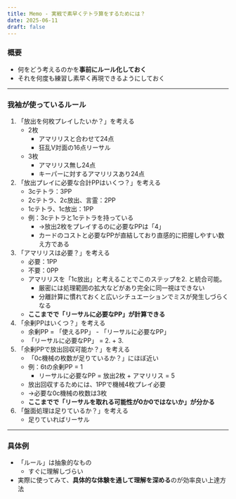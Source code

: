 ```yaml
---
title: Memo - 実戦で素早くテトラ算をするためには？
date: 2025-06-11
draft: false
---
```

### 概要
- 何をどう考えるのかを**事前にルール化しておく**
- それを何度も練習し素早く再現できるようにしておく
---
### 我袖が使っているルール
1. 「放出を何枚プレイしたいか？」を考える
	- 2枚
		- アマリリスと合わせて24点
		- 狂乱V対面の16点リーサル
	- 3枚
		- アマリリス無し24点
		- キーパーに対するアマリリスあり24点
2. 「放出プレイに必要な合計PPはいくつ？」を考える
	- 3cテトラ：3PP
	- 2cテトラ、2c放出、言霊：2PP
	- 1cテトラ、1c放出：1PP
	- 例：3cテトラと1cテトラを持っている
		- →放出2枚をプレイするのに必要なPPは「4」
		- カードのコストと必要なPPが直結しており直感的に把握しやすい数え方である
3. 「アマリリスは必要？」を考える
	- 必要：1PP
	- 不要：0PP
	- アマリリスを「1c放出」と考えることでこのステップを2. と統合可能。
		- 厳密には処理範囲の拡大などがあり完全に同一視はできない
		- 分離計算に慣れておくと広いシチュエーションでミスが発生しづらくなる
	- **ここまでで「リーサルに必要なPP」が計算できる**
4. 「余剰PPはいくつ？」を考える
	- 余剰PP = 「使えるPP」 - 「リーサルに必要なPP」
	- 「リーサルに必要なPP」 = 2. + 3.
5. 「余剰PPで放出回収可能か？」を考える
	- 「0c機械の枚数が足りているか？」にほぼ近い
	- 例：6tの余剰PP = 1
		- リーサルに必要なPP = 放出2枚 + アマリリス = 5
	- 放出回収するためには、1PPで機械4枚プレイ必要
	- →必要な0c機械の枚数は3枚
	- **ここまでで「リーサルを取れる可能性が0か0ではないか」が分かる**
6. 「盤面処理は足りているか？」を考える
	- 足りていればリーサル
---
### 具体例
- 「ルール」は抽象的なもの
	- すぐに理解しづらい
- 実際に使ってみて、**具体的な体験を通して理解を深める**のが効率良い上達方法